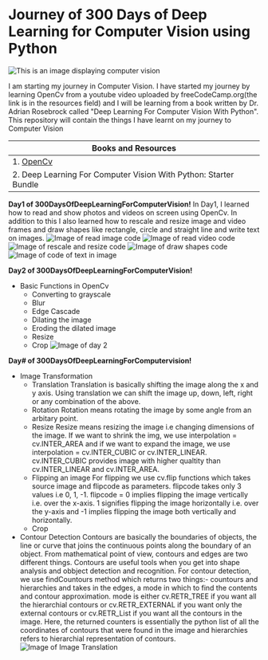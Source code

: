 # Journey of 300 Days of Deep Learning for Computer Vision using Python
![This is an image displaying computer vision](photos/computervision.jpg)

I am starting my journey in Computer Vision. I have started my journey by learning OpenCv from a youtube video uploaded by freeCodeCamp.org(the link is in the resources field) and I will be learning from a book written by Dr. Adrian Rosebrock called "Deep Learning For Computer Vision With Python". This repository will contain the things I have learnt on my journey to Computer Vision

|                       Books and Resources                      |
|----------------------------------------------------------------|
|1. [OpenCv](https://youtu.be/oXlwWbU8l2o)                       |
|2. Deep Learning For Computer Vision With Python: Starter Bundle|

**Day1 of 300DaysOfDeepLearningForComputerVision!**
In Day1, I learned how to read and show photos and videos on screen using OpenCv. In addition to this I also learned how to rescale and resize image and video frames and draw shapes like rectangle, circle and straight line and write text on images.
![Image of read image code](photos/day1/read.png)
![Image of read video code](photos/day1/readVideo.png)
![Image of rescale and resize code](photos/day1/rescale.png)
![Image of draw shapes code](photos/day1/draw.png)
![Image of code of text in image](photos/day1/writeImage.png)

**Day2 of 300DaysOfDeepLearningForComputerVision!**
* Basic Functions in OpenCv
   - Converting to grayscale
   - Blur
   - Edge Cascade
   - Dilating the image
   - Eroding the dilated image
   - Resize
   - Crop
![Image of day 2](photos/day2.png)

**Day# of 300DaysOfDeepLearningForComputervision!**
* Image Transformation
   - Translation
         Translation is basically shifting the image along the x and y axis. Using translation we can shift the image up, down, left, right or any combination of the above.
   - Rotation
         Rotation means rotating the image by some angle from an arbitary point.
   - Resize
         Resize means resizing the image i.e changing dimensions of the image. If we want to shrink the img, we use interpolation = cv.INTER_AREA and if we want to expand the image, we use
         interpolation = cv.INTER_CUBIC or cv.INTER_LINEAR. cv.INTER_CUBIC provides image with higher qualtity than cv.INTER_LINEAR and cv.INTER_AREA.
   - Flipping an image
         For flipping we use cv.flip functions which takes source image and flipcode as parameters. flipcode takes only 3 values i.e 0, 1, -1. flipcode = 0 implies flipping the image          vertically i.e. over the x-axis. 1 signifies flipping the image horizontally i.e. over the y-axis and -1 implies flipping the image both vertically and horizontally.
   - Crop
* Contour Detection
        Contours are basically the boundaries of objects, the line or curve that joins the continuous points along the boundary of an object. From mathematical point of view, contours and         edges are two different things. Contours are useful tools when you get into shape analysis and obbject detection and recognition. For contour detection, we use findCountours method         which returns two things:- countours and hierarchies and takes in the edges, a mode in which to find the contents and contour approximation. mode is either cv.RETR_TREE if you want         all the hierarchial contours  or cv.RETR_EXTERNAL if you want only the external contours or cv.RETR_List if you want all the contours in the image. Here, the returned counters is            essentially the python list of all the coordinates of contours that were found in the image and hierarchies refers to hierarchial representation of contours. 
![Image of Image Translation](photos/day3/transformation.png)




